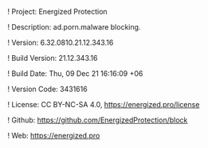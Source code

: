 ! Project: Energized Protection

! Description: ad.porn.malware blocking.

! Version: 6.32.0810.21.12.343.16

! Build Version: 21.12.343.16

! Build Date: Thu, 09 Dec 21 16:16:09 +06

! Version Code: 3431616

! License: CC BY-NC-SA 4.0, https://energized.pro/license

! Github: https://github.com/EnergizedProtection/block

! Web: https://energized.pro
